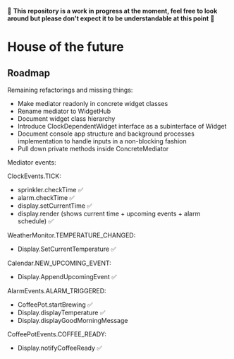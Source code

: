 🚧 **This repository is a work in progress at the moment, feel free to look around but please don't expect it to be understandable at this point** 🚧

# House of the future

## Roadmap

Remaining refactorings and missing things:

- Make mediator readonly in concrete widget classes
- Rename mediator to WidgetHub
- Document widget class hierarchy
- Introduce ClockDependentWidget interface as a subinterface of Widget
- Document console app structure and background processes implementation to handle inputs in a non-blocking fashion
- Pull down private methods inside ConcreteMediator

Mediator events:

ClockEvents.TICK:

- sprinkler.checkTime ✅
- alarm.checkTime ✅
- display.setCurrentTime ✅
- display.render (shows current time + upcoming events + alarm schedule) ✅

WeatherMonitor.TEMPERATURE_CHANGED:

- Display.SetCurrentTemperature ✅

Calendar.NEW_UPCOMING_EVENT:

- Display.AppendUpcomingEvent ✅

AlarmEvents.ALARM_TRIGGERED:

- CoffeePot.startBrewing ✅
- Display.displayTemperature ✅
- Display.displayGoodMorningMessage

CoffeePotEvents.COFFEE_READY:

- Display.notifyCoffeeReady ✅
